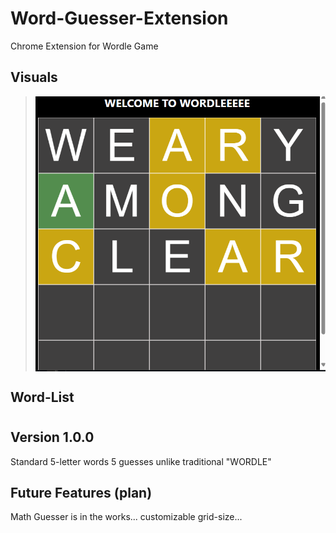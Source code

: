 # Word-Guesser-Extension
Chrome Extension for Wordle Game

## Visuals
> <img src="Images/icon.png" align="center"/>



## Word-List
> <h1 src="WordleList.txt" />


## Version 1.0.0
  Standard 5-letter words
  5 guesses unlike traditional "WORDLE"

## Future Features (plan)
  Math Guesser is in the works...
  customizable grid-size...
